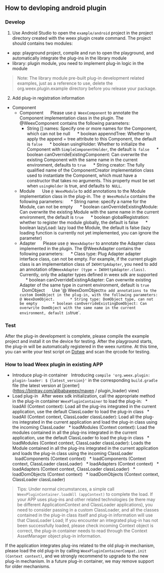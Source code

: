 ## How to devloping android plugin

### Develop

1. Use Android Studio to open the `example/android` project in the project directory created with the weex plugin create command. The project should contains two modules:
  * app: playground project, compile and run to open the playground, and automatically integrate the plug-ins in the library module
  * library: plugin module, you need to implement plug-in logic in the module

  > Note: The library module pre-built plug-in development related examples, just as a reference to use, delete the org.weex.plugin.example directory before you release your package.

2. Add plug-in registration information

* Component
  * Component 
      Please use `@ WeexComponent` to annotate the Component implementation class in the plugin. The @WeexComponent contains the following parameters:
      * String [] names: Specify one or more names for the Component, which can not be null
      * boolean appenndTree: Whether to apply the append = tree attribute to this Component, the default is `false`
      * boolean usingHolder: Whether to initialize the Component with `SimpleComponentHolder`, the default is` false`
      * boolean canOverrideExistingComponent: Can overwrite the existing Component with the same name in the current environment, defaults to `true`
      * String creator: The fully qualified name of the ComponentCreator implementation class used to instantiate the Component, which must have a constructor that takes no arguments. This property must be set when `usingHolder` is true, and defaults to` NULL`.
  * Module
      Use `@ WeexModule` to add annotations to the Module implementation class in the plug-in. The` @ WeexModule` contains the following parameters:
      * String name: specify a name for the Module, can not be empty
      * boolean canOverrideExistingModule: Can overwrite the existing Module with the same name in the current environment, the default is `true`
      * boolean globalRegistration: whether to register the module globally, the default is false
      * boolean lazyLoad: lazy load the Module, the default is false (lazy loading function is currently not yet implemented, you can ignore the parameter)
  * Adapter
      Please use `@ WeexAdapter` to annotate the Adapter class implemented in the plugin. The @WeexAdapter contains the following parameters:
      * Class type: Plug Adapter adapter interface class, can not be empty. For example, if the current plugin class is an implementation class of `IWXHttpAdapter`, you need to add an annotation of` @WeexAdapter (type = IWXHttpAdapter.class) `. Currently, only the adapter types defined in weex sdk are supported
      * boolean canOverrideExistingAdapter: Can overwrite existing Adapter of the same type in current environment, default is `true`
  DomObject
      Use '@ WeexDomObject` to add annotations to the custom DomObject in the plug-in, with the following parameters: @ WeexDomObject.
      * String type: DomObject type, can not be empty
      * boolean canOverrideExistingDomObject: Can overwrite DomObject with the same name in the current environment, default is `true`.

### Test
After the plug-in development is complete, please compile the example project and install it on the device for testing. After the playground starts, the plug-in will be automatically registered in the weex runtime. At this time, you can write your test script on [Dotwe](http://dotwe.org/vue/) and scan the qrcode for testing.

### How to load Weex plugin in existing APP
* Introduce plug-in container
  Introducing `compile 'org.weex.plugin: plugin-loader: $ {latest_version}'` in the corresponding `build.gradle` file (the latest version at [jcenter] (https://bintray.com/alibabaweex/maven / plugin_loader) view)
* Load plug-in
  After weex sdk initialization, call the appropriate method in the plug-in container `WeexPluginContainer` to load the plug-in:
  * loadAll (Context context): Load all the plug-ins integrated in the current application, use the default ClassLoader to load the plug-in class
  * loadAll (Context context, ClassLoader classLoader): Load all the plug-ins integrated in the current application and load the plug-in class using the incoming ClassLoader
  * loadModules (Context context): Load the modules contained in all the plug-ins integrated in the current application, use the default ClassLoader to load the plug-in class
  * loadModules (Context context, ClassLoader classLoader): Loads the Module contained in all the plug-ins integrated in the current application and loads the plug-in class using the incoming ClassLoader
  loadComponents (Context context)
  * loadComponents (Context context, ClassLoader classLoader)
  * loadAdapters (Context context)
  * loadAdapters (Context context, ClassLoader classLoader)
  * loadDomObjects (Context context)
  * loadDomObjects (Context context, ClassLoader classLoader)

> Tips: Under normal circumstances, a simple call `WeexPluginContainer.loadAll (appContext)` to complete the load. If your APP uses plug-ins and other related technologies (ie there may be different ApplicationContext and ClassLoader applications), you need to consider passing in a custom ClassLoader, and all the classes contained in the plug-in class itself and plug-in information will use that ClassLoader Load; If you encounter an integrated plug-in has not been successfully loaded, please check incoming Context object is correct, the plug-in container needs to read through the Context AssetManager object plug-in information.

If the application integrates plug-ins related to the old plug-in mechanism, please load the old plug-in by calling `WeexPluginContainerCompat.init (Context context)`, and we strongly recommend to upgrade to the new plug-in mechanism. In a future plug-in container, we may remove support for older mechanisms.